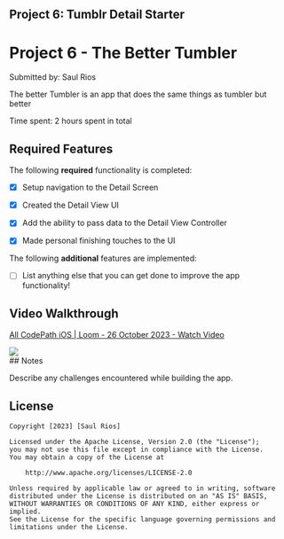 ## Project 6: Tumblr Detail Starter
# Project 6 - The Better Tumbler

Submitted by: Saul Rios

The better Tumbler is an app that does the same things as tumbler but better

Time spent: 2 hours spent in total

## Required Features

The following **required** functionality is completed:

- [x] Setup navigation to the Detail Screen
- [x] Created the Detail View UI
- [x] Add the ability to pass data to the Detail View Controller
- [x] Made personal finishing touches to the UI


The following **additional** features are implemented:

- [ ] List anything else that you can get done to improve the app functionality!

## Video Walkthrough

<div>
    <a href="https://www.loom.com/share/c4176ad57f5f41e0b4fa0812c500a8d6">
      <p>All CodePath iOS | Loom - 26 October 2023 - Watch Video</p>
    </a>
    <a href="https://www.loom.com/share/c4176ad57f5f41e0b4fa0812c500a8d6">
      <img style="max-width:300px;" src="https://cdn.loom.com/sessions/thumbnails/c4176ad57f5f41e0b4fa0812c500a8d6-with-play.gif">
    </a>
  </div>
## Notes

Describe any challenges encountered while building the app.

## License

    Copyright [2023] [Saul Rios]

    Licensed under the Apache License, Version 2.0 (the "License");
    you may not use this file except in compliance with the License.
    You may obtain a copy of the License at

        http://www.apache.org/licenses/LICENSE-2.0

    Unless required by applicable law or agreed to in writing, software
    distributed under the License is distributed on an "AS IS" BASIS,
    WITHOUT WARRANTIES OR CONDITIONS OF ANY KIND, either express or implied.
    See the License for the specific language governing permissions and
    limitations under the License.
